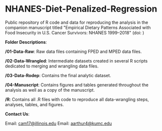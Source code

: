 # NHANES-Diet-Penalized-Regression
Public repository of R code and data for reproducing the analysis in the companion manuscript titled "Empirical Dietary Patterns Associated with Food Insecurity in U.S. Cancer Survivors: NHANES 1999–2018" (doi: )

**Folder Descriptions**:


**/01-Data-Raw**: Raw data files containing FPED and MPED data files.

**/02-Data-Wrangled**: Intermediate datasets created in several R scripts dedicated to merging and wrangling data files.

**/03-Data-Rodep**: Contains the final analytic dataset.

**/04-Manuscript**: Contains figures and tables generated throughout the analysis as well as a copy of the manuscript.

**/R**: Contains all .R files with code to reproduce all data-wrangling steps, analyses, tables, and figures.


**Contact Us**:

Email: cam17@illinois.edu Email: aarthur4@kumc.edu

